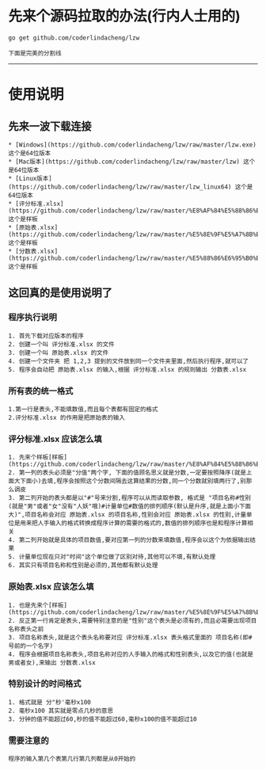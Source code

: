 # 先来个源码拉取的办法(行内人士用的)

    go get github.com/coderlindacheng/lzw

    下面是完美的分割线
---

# 使用说明

## 先来一波下载连接

    * [Windows](https://github.com/coderlindacheng/lzw/raw/master/lzw.exe)这个是64位版本 
    * [Mac版本](https://github.com/coderlindacheng/lzw/raw/master/lzw) 这个是64位版本
    * [Linux版本](https://github.com/coderlindacheng/lzw/raw/master/lzw_linux64) 这个是64位版本
    * [评分标准.xlsx](https://github.com/coderlindacheng/lzw/raw/master/%E8%AF%84%E5%88%86%E6%A0%87%E5%87%86.xlsx) 这个是样板
    * [原始表.xlsx](https://github.com/coderlindacheng/lzw/raw/master/%E5%8E%9F%E5%A7%8B%E8%A1%A8.xlsx) 这个是样板
    * [分数表.xlsx](https://github.com/coderlindacheng/lzw/raw/master/%E5%88%86%E6%95%B0%E8%A1%A8.xlsx) 这个是样板
    
## 这回真的是使用说明了

### 程序执行说明

    1. 首先下载对应版本的程序
    2. 创建一个叫 评分标准.xlsx 的文件
    3. 创建一个叫 原始表.xlsx 的文件
    4. 创建一个文件夹 把 1,2,3 提到的文件放到同一个文件夹里面,然后执行程序,就可以了
    5. 程序会自动把 原始表.xlsx 的输入,根据 评分标准.xlsx 的规则输出 分数表.xlsx

### 所有表的统一格式
    
    1.第一行是表头,不能填数值,而且每个表都有固定的格式
    2.评分标准.xlsx 的作用是把原始表的输入
    
### 评分标准.xlsx 应该怎么填
    
    1. 先来个样板[样板](https://github.com/coderlindacheng/lzw/raw/master/%E8%AF%84%E5%88%86%E6%A0%87%E5%87%86.xlsx)
    2. 第一列的表头必须是"分值"两个字, 下面的值顾名思义就是分数,一定要按照降序(就是上面大下面小)去填,程序会按照这个分数间隔去这算结果的分数,同一个分数就别填两行了,别那么调皮
    3. 第二列开始的表头都是以"#"号来分割,程序可以从而读取参数, 格式是 "项目名称#性别(就是"男"或者"女"没有"人妖"哦)#计量单位#数值的排列顺序(默认是升序,就是上面小下面大)",项目名称会对应 原始表.xlsx 的项目名称,性别会对应 原始表.xlsx 的性别,计量单位是用来把人手输入的格式转换成程序计算的需要的格式的,数值的排列顺序也是和程序计算相关
    4. 第二列开始就是具体的项目数值,要对应第一列的分数来填数值,程序会以这个为依据输出结果
    5. 计量单位现在只对"时间"这个单位做了区别对待,其他可以不填,有默认处理
    6. 其实只有项目名称和性别是必须的,其他都有默认处理

### 原始表.xlsx 应该怎么填

    1. 也是先来个[样板](https://github.com/coderlindacheng/lzw/raw/master/%E5%8E%9F%E5%A7%8B%E8%A1%A8.xlsx)
    2. 反正第一行肯定是表头,需要特别注意的是"性别"这个表头是必须有的,而且必需要出现项目名称表头之前
    3. 项目名称表头,就是这个表头名称要对应 评分标准.xlsx 表头格式里面的 项目名称(即#号前的一个名字)
    4. 程序会根据项目名称表头,项目名称对应的人手输入的格式和性别表头,以及它的值(也就是男或者女),来输出 分数表.xlsx

### 特别设计的**时间**格式
    
    1. 格式就是 分"秒'毫秒x100
    2. 毫秒x100 其实就是零点几秒的意思
    3. 分钟的值不能超过60,秒的值不能超过60,毫秒x100的值不能超过10
    
### 需要注意的
    
    程序的输入第几个表第几行第几列都是从0开始的




